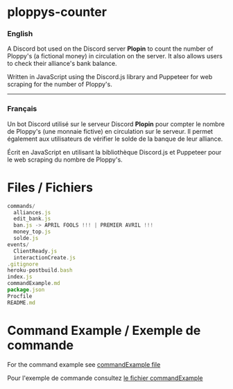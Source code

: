 # ploppys-counter

### English

A Discord bot used on the Discord server **Plopin** to count the number of Ploppy's (a fictional money) in circulation on the server. It also allows users to check their alliance's bank balance.

Written in JavaScript using the Discord.js library and Puppeteer for web scraping for the number of Ploppy's.

---

### Français

Un bot Discord utilisé sur le serveur Discord **Plopin** pour compter le nombre de Ploppy's (une monnaie fictive) en circulation sur le serveur. Il permet également aux utilisateurs de vérifier le solde de la banque de leur alliance.

Écrit en JavaScript en utilisant la bibliothèque Discord.js et Puppeteer pour le web scraping du nombre de Ploppy's.

# Files / Fichiers

```js
commands/
  alliances.js
  edit_bank.js
  ban.js -> APRIL FOOLS !!! | PREMIER AVRIL !!!
  money_top.js
  solde.js
events/
  ClientReady.js
  interactionCreate.js
.gitignore
heroku-postbuild.bash
index.js
commandExample.md
package.json
Procfile
README.md
```

# Command Example / Exemple de commande

For the command example see [commandExample file](./commandExample.md)

Pour l'exemple de commande consultez [le fichier commandExample](./commandExample.md)
